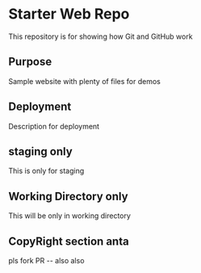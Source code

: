 # Starter Web Repo

This repository is for showing how Git and GitHub work

## Purpose

Sample website with plenty of files for demos

## Deployment

Description for deployment

## staging only
This is only for staging

## Working Directory only
This will be only in working directory

## CopyRight section anta
pls fork PR -- also also
